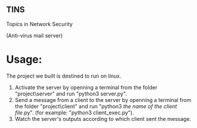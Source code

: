 ## TINS
Topics in Network Security

(Anti-virus mail server)



# Usage:
The project we built is destined to run on linux.
1. Activate the server by openning a terminal from the folder "project\server" and run "python3 server.py".
2. Send a message from a client to the server by openning a terminal from the folder "project\client" and run "python3 *the name of the client file*.py".
   (for example: "python3 client_exec.py").
3. Watch the server's outputs according to which client sent the message.
